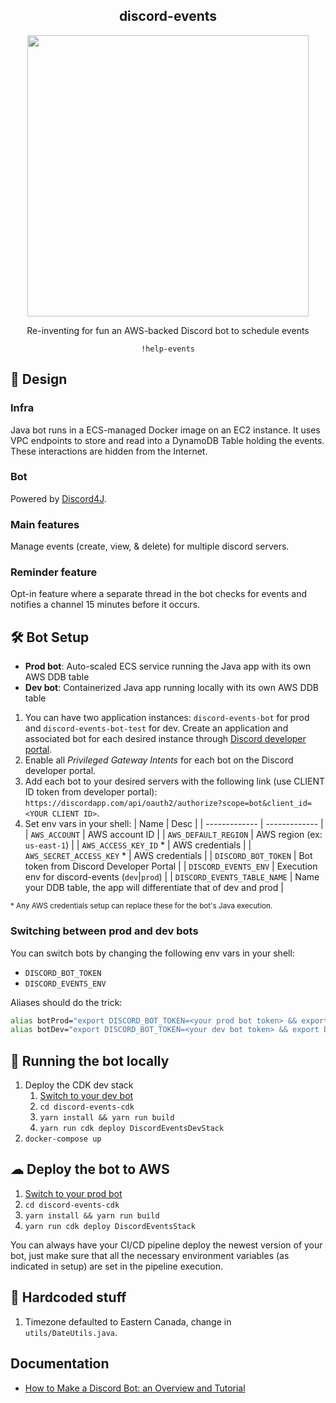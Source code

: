 <div align="center">
    <h2>discord-events</h2>
    <img 
        src="https://i.imgur.com/iNHa4y9.png"
        width=450
    />
    <p>Re-inventing for fun an AWS-backed Discord bot to schedule events</p>
    <code>!help-events</code>
</div>

## 🕌 Design 

### Infra
Java bot runs in a ECS-managed Docker image on an EC2 instance. It uses VPC endpoints to store and read into a DynamoDB Table holding the events. These interactions are hidden from the Internet.

### Bot
Powered by [Discord4J](https://github.com/Discord4J/Discord4J).

### Main features
Manage events (create, view, & delete) for multiple discord servers.

### Reminder feature
Opt-in feature where a separate thread in the bot checks for events and notifies a channel 15 minutes before it occurs.

## 🛠 Bot Setup

- **Prod bot**: Auto-scaled ECS service running the Java app with its own AWS DDB table
- **Dev bot**: Containerized Java app running locally with its own AWS DDB table 

1. You can have two application instances: `discord-events-bot` for prod and `discord-events-bot-test` for dev. Create an application and associated bot for each desired instance through [Discord developer portal](https://discord.com/developers/applications/).
2. Enable all *Privileged Gateway Intents* for each bot on the Discord developer portal.
3. Add each bot to your desired servers with the following link (use CLIENT ID token from developer portal): `https://discordapp.com/api/oauth2/authorize?scope=bot&client_id=<YOUR CLIENT ID>`.
4. Set env vars in your shell:
    | Name  | Desc |
    | ------------- | ------------- |
    | `AWS_ACCOUNT`  | AWS account ID  |
    | `AWS_DEFAULT_REGION`  | AWS region (ex: `us-east-1`)  |
    | `AWS_ACCESS_KEY_ID` *  | AWS credentials  |
    | `AWS_SECRET_ACCESS_KEY` *  | AWS credentials  |
    | `DISCORD_BOT_TOKEN`  | Bot token from Discord Developer Portal  |
    | `DISCORD_EVENTS_ENV`  | Execution env for discord-events (`dev`\|`prod`)  |
    | `DISCORD_EVENTS_TABLE_NAME`  | Name your DDB table, the app will differentiate that of dev and prod  |

<small>\* Any AWS credentials setup can replace these for the bot's Java execution.</small>

### Switching between prod and dev bots
You can switch bots by changing the following env vars in your shell:
- `DISCORD_BOT_TOKEN`
- `DISCORD_EVENTS_ENV`

Aliases should do the trick:
```sh
alias botProd="export DISCORD_BOT_TOKEN=<your prod bot token> && export DISCORD_EVENTS_ENV=prod"
alias botDev="export DISCORD_BOT_TOKEN=<your dev bot token> && export DISCORD_EVENTS_ENV=dev"
```

## 🤖 Running the bot locally
1. Deploy the CDK dev stack
    1. [Switch to your dev bot](#switching-between-prod-and-dev-bots)
    2. `cd discord-events-cdk`
    3. `yarn install && yarn run build`
    4. `yarn run cdk deploy DiscordEventsDevStack`
2. `docker-compose up`


## ☁ Deploy the bot to AWS

1. [Switch to your prod bot](#switching-between-prod-and-dev-bots)
2. `cd discord-events-cdk`
3. `yarn install && yarn run build`
4. `yarn run cdk deploy DiscordEventsStack`

You can always have your CI/CD pipeline deploy the newest version of your bot, just make sure that all the necessary environment variables (as indicated in setup) are set in the pipeline execution.


## 🤮 Hardcoded stuff

1. Timezone defaulted to Eastern Canada, change in `utils/DateUtils.java`.


## Documentation
* [How to Make a Discord Bot: an Overview and Tutorial](https://www.toptal.com/chatbot/how-to-make-a-discord-bot)
